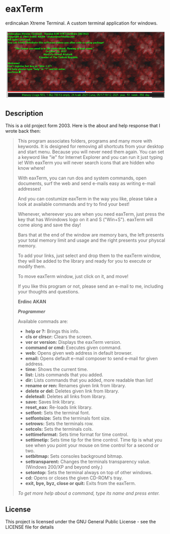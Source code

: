 # eaxTerm
erdincakan Xtreme Terminal. A custom terminal application for windows.

![eaxTerm](screen.png?raw=true "eaxTerm")

## Description

This is a old project form 2003. Here is the about and help response that I wrote back then:

> This program associates folders, programs and many more with keywords. It is designed for removing all shortcuts from your desktop and start menu. Because you will never need them again. You can set a keyword like "ie" for Internet Explorer and you can run it just typing ie! With eaxTerm you will never search icons that are hidden who know where!
> 
>With eaxTerm, you can run dos and system commands, open documents, surf the web and send e-mails easy as writing e-mail addresses!
>
> And you can costumize eaxTerm in the way you like, please take a look at available commands and try to find your best!
> 
> Whenever, whereever you are when you need eaxTerm, just press the key that has Winindows logo on it and S ("Win+S"). eaxTerm will come along and save the day!
> 
> Bars that at the end of the window are memory bars, the left presents your total memory limit and usage and the right presents your physcal memory.
>
>To add your links, just select and drop them to the eaxTerm window, they will be added to the library and ready for you to execute or modify them.
>
>To move eaxTerm window, just click on it, and move!
>
>If you like this program or not, please send an e-mail to me, including your thoughts and questions.
>
>**Erdinc AKAN**
>
>***Programmer***
>
>Available commads are:
>
>- **help or ?:** Brings this info.
>- **cls or clrscr:** Clears the screen.
>- **ver or version:** Displays the eaxTerm version.
>- **command or cmd:** Executes given command.
>- **web:** Opens given web address in default browser.
>- **email:** Opens default e-mail composer to send e-mail for given address.
>- **time:** Shows the current time.
>- **list:** Lists commands that you added.
>- **dir:** Lists commands that you added, more readable than list!
>- **rename or ren:** Renames given link from library.
>- **delete or del:** Deletes given link from library.
>- **deleteall:**	 Deletes all links from library.
>- **save:** Saves link library.
>- **reset_eax:** Re-loads link library.
>- **setfont:** Sets the terminal font.
>- **setfontsize:** Sets the terminals font size.
>- **setrows:** Sets the terminals row.
>- **setcols:** Sets the terminals cols.
>- **settimeformat:** Sets time format for time control.
>- **settimetip:** Sets time tip for the time control. Time tip is what you see when you point your mouse on time control for a second or two.
>- **setbitmap:** Sets consoles background bitmap.
>- **settransparent:** Changes the terminals transparency value. (Windows 200/XP and beyond only.)
>- **setontop:** Sets the terminal always on top of other windows.
>- **cd:** Opens or closes the given CD-ROM's tray.
>- **exit, bye, byz, close or quit:** Exits from the eaxTerm.
>
>*To get more help about a command, type its name and press enter.*


## License

This project is licensed under the GNU General Public License - see the LICENSE file for details
